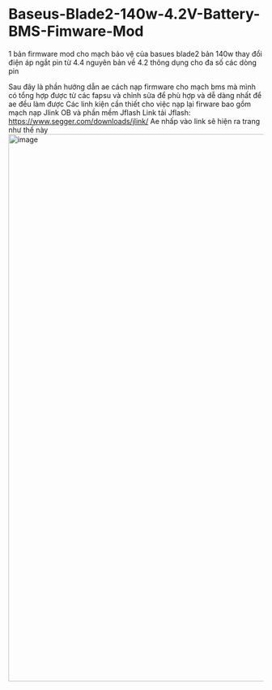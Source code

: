 # Baseus-Blade2-140w-4.2V-Battery-BMS-Fimware-Mod
1 bản firmware mod cho mạch bảo vệ của basues blade2 bản 140w thay đổi điện áp ngắt pin từ 4.4 nguyên bản về 4.2 thông dụng cho đa số các dòng pin

Sau đây là phần hướng dẫn ae cách nạp firmware cho mạch bms mà mình có tổng hợp được từ các fapsu và chỉnh sửa để phù hợp và dễ dàng nhất để ae đều làm được
Các linh kiện cần thiết cho việc nạp lại firware bao gồm mạch nạp Jlink OB và phần mềm Jflash 
Link tải Jflash: https://www.segger.com/downloads/jlink/
Ae nhấp vào link sẽ hiện ra trang như thế này 
<img width="1920" height="1080" alt="image" src="https://github.com/user-attachments/assets/a5dfeefd-58c1-462d-9ca4-ffa0ff8b132e" />

